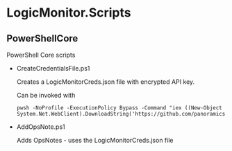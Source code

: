 # LogicMonitor.Scripts

## PowerShellCore

PowerShell Core scripts

- CreateCredentialsFile.ps1

    Creates a LogicMonitorCreds.json file with encrypted API key.
    
    Can be invoked with

    ```
    pwsh -NoProfile -ExecutionPolicy Bypass -Command "iex ((New-Object System.Net.WebClient).DownloadString('https://github.com/panoramicsystems/LogicMonitor.Scripts/blob/main/LogicMonitor.Scripts/PowerShellCore/CreateCredentialsFile.ps1'))"
    ```

- AddOpsNote.ps1

    Adds OpsNotes - uses the LogicMonitorCreds.json file